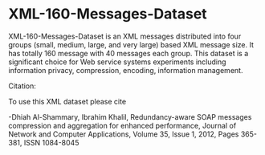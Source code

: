 # XML-160-Messages-Dataset


 XML-160-Messages-Dataset is an XML messages distributed into four groups (small, medium, large, and very large) based XML message size. It has totally 160 message with 40 messages each group. This dataset is a significant choice for Web service systems experiments including information privacy, compression, encoding, information management.

Citation:

To use this XML dataset please cite

-Dhiah Al-Shammary, Ibrahim Khalil, Redundancy-aware SOAP messages compression and aggregation for enhanced performance, Journal of Network and Computer Applications, Volume 35, Issue 1, 2012, Pages 365-381, ISSN 1084-8045
